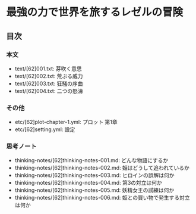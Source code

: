# 最強の力で世界を旅するレゼルの冒険
## 目次
### 本文
- text/[62]001.txt: 芽吹く意思
- text/[62]002.txt: 荒ぶる威力
- text/[62]003.txt: 狂騒の序曲
- text/[62]004.txt: 二つの怒濤

### その他
- etc/[62]plot-chapter-1.yml: プロット 第1章
- etc/[62]setting.yml:        設定

### 思考ノート
- thinking-notes/[62]thinking-notes-001.md: どんな物語にするか
- thinking-notes/[62]thinking-notes-002.md: 姫はどうして追われているか
- thinking-notes/[62]thinking-notes-003.md: ヒロインの誤解は何か
- thinking-notes/[62]thinking-notes-004.md: 第3の対立は何か
- thinking-notes/[62]thinking-notes-005.md: 妖精女王の試練は何か
- thinking-notes/[62]thinking-notes-006.md: 姫との買い物で発生する対立は何か
